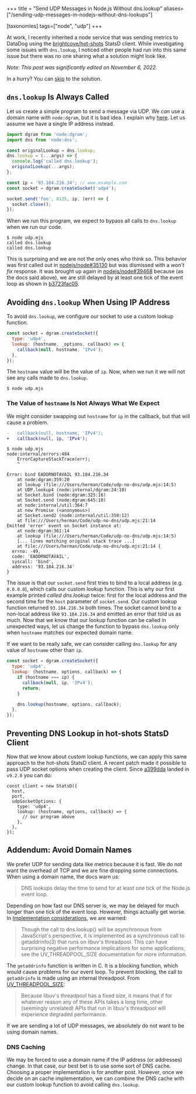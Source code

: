 +++
title = "Send UDP Messages in Node.js Without dns.lookup"
aliases=["/sending-udp-messages-in-nodejs-without-dns-lookups"]

[taxonomies]
tags=["node", "udp"]
+++

At work, I recently inherited a node service that was sending metrics to DataDog using the [brightcove/hot-shots](https://github.com/brightcove/hot-shots) StatsD client. While investigating some issues with `dns.lookup`, I noticed other people had run into this same issue but there was no one sharing what a solution might look like.

<!-- more -->

_Note: This post was significantly edited on November 6, 2022._

In a hurry? You can [skip](#preventing-dns-lookup-in-hot-shots-statsd-client) to the solution.

## `dns.lookup` Is Always Called

Let us create a simple program to send a message via UDP. We _can_ use a domain name with `node:dgram`, but it is bad idea. I explain why [here](#addendum-avoid-domain-names). Let us assume we have a single IP address instead.

```js
import dgram from 'node:dgram';
import dns from 'node:dns';

const originalLookup = dns.lookup;
dns.lookup = (...args) => {
  console.log('called dns.lookup');
  originalLookup(...args);
};

const ip = '93.184.216.34'; // www.example.com
const socket = dgram.createSocket('udp4');

socket.send('foo', 8125, ip, (err) => {
  socket.close();
});
```

When we run this program, we expect to bypass all calls to `dns.lookup` when we run our code.

```
$ node udp.mjs
called dns.lookup
called dns.lookup
```

This is surprising and we are not the only ones who think so. This behavior was first called out in [nodejs/node#35130](https://github.com/nodejs/node/issues/35130) but was dismissed with a _won't fix_ response. It was brought up again in [nodejs/node#39468](https://github.com/nodejs/node/issues/39468) because (as the docs said above), we are still delayed by at least one tick of the event loop as shown in [b3723fac05](https://github.com/nodejs/node/blob/b3723fac05aa86a4e0604e218dbd8ae24609172b/lib/dns.js#L155-L164).

## Avoiding `dns.lookup` When Using IP Address

To avoid `dns.lookup`, we configure our socket to use a custom lookup function.

```js
const socket = dgram.createSocket({
  type: 'udp4',
  lookup: (hostname, _options, callback) => {
    callback(null, hostname, 'IPv4');
  },
});
```

The `hostname` value will be the value of `ip`. Now, when we run it we will not see any calls made to `dns.lookup`.

```
$ node udp.mjs
```

### The Value of `hostname` Is Not Always What We Expect

We might consider swapping out `hostname` for `ip` in the callback, but that will cause a problem.

```diff
-   callback(null, hostname, 'IPv4');
+   callback(null, ip, 'IPv4');
```

```
$ node udp.mjs
node:internal/errors:484
    ErrorCaptureStackTrace(err);
    ^

Error: bind EADDRNOTAVAIL 93.184.216.34
    at node:dgram:359:20
    at lookup (file:///Users/herman/Code/udp-no-dns/udp.mjs:14:5)
    at UDP.lookup4 (node:internal/dgram:24:10)
    at Socket.bind (node:dgram:325:16)
    at Socket.send (node:dgram:645:10)
    at node:internal/util:364:7
    at new Promise (<anonymous>)
    at Socket.send2 (node:internal/util:350:12)
    at file:///Users/herman/Code/udp-no-dns/udp.mjs:21:14
Emitted 'error' event on Socket instance at:
    at node:dgram:361:14
    at lookup (file:///Users/herman/Code/udp-no-dns/udp.mjs:14:5)
    [... lines matching original stack trace ...]
    at file:///Users/herman/Code/udp-no-dns/udp.mjs:21:14 {
  errno: -49,
  code: 'EADDRNOTAVAIL',
  syscall: 'bind',
  address: '93.184.216.34'
}
```

The issue is that our `socket.send` first tries to bind to a local address (e.g. `0.0.0.0`), which calls our custom lookup function. This is why our first example printed _called dns.lookup_ twice: first for the local address and the second time for the `host` parameter of `socket.send`. Our custom lookup function returned `93.184.216.34` both times. The socket cannot bind to a non-local address like `93.184.216.34` and emitted an error that told us as much. Now that we know that our lookup function can be called in unexpected ways, let us change the function to bypass `dns.lookup` only when `hostname` matches our expected domain name.

If we want to be really safe, we can consider calling `dns.lookup` for any value of `hostname` other than `ip`.

```js
const socket = dgram.createSocket({
  type: 'udp4',
  lookup: (hostname, options, callback) => {
    if (hostname === ip) {
      callback(null, ip, 'IPv4');
      return;
    }

    dns.lookup(hostname, options, callback);
  },
});
```

## Preventing DNS Lookup in hot-shots StatsD Client

Now that we know about custom lookup functions, we can apply this same approach to the hot-shots StatsD client. A recent patch made it possible to pass UDP socket options when creating the client. Since [a399dda](https://github.com/brightcove/hot-shots/commit/a399dda99fb1bf2b15e53646b3ef5d8cbb0b90c9) landed in `v9.2.0` you can do:

```
const client = new StatsD({
  host,
  port,
  udpSocketOptions: {
    type: 'udp4',
    lookup: (hostname, options, callback) => {
      // our program above
    },
  },
});
```

## Addendum: Avoid Domain Names

We prefer UDP for sending data like metrics because it is fast. We do not want the overhead of TCP and we are fine dropping some connections. When using a domain name, the docs warn us:

> DNS lookups delay the time to send for at least one tick of the Node.js event loop.

Depending on how fast our DNS server is, we may be delayed for much longer than one tick of the event loop. However, things actually get worse. In [Implementation considerations](https://nodejs.org/api/dns.html#dnslookup), we are warned:

> Though the call to dns.lookup() will be asynchronous from JavaScript's perspective, it is implemented as a synchronous call to getaddrinfo(3) that runs on libuv's threadpool. This can have surprising negative performance implications for some applications, see the UV_THREADPOOL_SIZE documentation for more information.

The `getaddrinfo` function is written in C. It is a blocking function, which would cause problems for our event loop. To prevent blocking, the call to `getaddrinfo` is made using an internal threadpool. From [UV_THREADPOOL_SIZE](https://nodejs.org/api/cli.html#uv_threadpool_sizesize):

> Because libuv's threadpool has a fixed size, it means that if for whatever reason any of these APIs takes a long time, other (seemingly unrelated) APIs that run in libuv's threadpool will experience degraded performance.

If we are sending a lot of UDP messages, we absolutely do not want to be using domain names.

### DNS Caching

We may be forced to use a domain name if the IP address (or addresses) change. In that case, our best bet is to use some sort of DNS cache. Choosing a proper implementation is for another post. However, once we decide on an cache implementation, we can combine the DNS cache with our custom lookup function to avoid calling `dns.lookup`.
